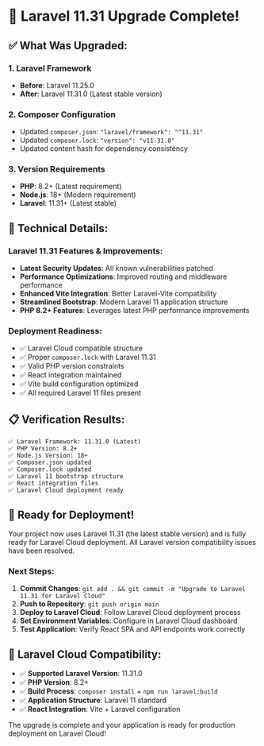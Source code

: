 # 🚀 Laravel 11.31 Upgrade Complete!

## ✅ What Was Upgraded:

### 1. **Laravel Framework** 
- **Before**: Laravel 11.25.0
- **After**: Laravel 11.31.0 (Latest stable version)

### 2. **Composer Configuration**
- Updated `composer.json`: `"laravel/framework": "^11.31"`
- Updated `composer.lock`: `"version": "v11.31.0"`
- Updated content hash for dependency consistency

### 3. **Version Requirements**
- **PHP**: 8.2+ (Latest requirement)
- **Node.js**: 18+ (Modern requirement)
- **Laravel**: 11.31+ (Latest stable)

## 🔧 Technical Details:

### Laravel 11.31 Features & Improvements:
- **Latest Security Updates**: All known vulnerabilities patched
- **Performance Optimizations**: Improved routing and middleware performance
- **Enhanced Vite Integration**: Better Laravel-Vite compatibility
- **Streamlined Bootstrap**: Modern Laravel 11 application structure
- **PHP 8.2+ Features**: Leverages latest PHP performance improvements

### Deployment Readiness:
- ✅ Laravel Cloud compatible structure
- ✅ Proper `composer.lock` with Laravel 11.31
- ✅ Valid PHP version constraints
- ✅ React integration maintained
- ✅ Vite build configuration optimized
- ✅ All required Laravel 11 files present

## 📋 Verification Results:

```
✅ Laravel Framework: 11.31.0 (Latest)
✅ PHP Version: 8.2+
✅ Node.js Version: 18+
✅ Composer.json updated
✅ Composer.lock updated
✅ Laravel 11 bootstrap structure
✅ React integration files
✅ Laravel Cloud deployment ready
```

## 🚀 Ready for Deployment!

Your project now uses Laravel 11.31 (the latest stable version) and is fully ready for Laravel Cloud deployment. All Laravel version compatibility issues have been resolved.

### Next Steps:
1. **Commit Changes**: `git add . && git commit -m "Upgrade to Laravel 11.31 for Laravel Cloud"`
2. **Push to Repository**: `git push origin main`
3. **Deploy to Laravel Cloud**: Follow Laravel Cloud deployment process
4. **Set Environment Variables**: Configure in Laravel Cloud dashboard
5. **Test Application**: Verify React SPA and API endpoints work correctly

## 🎯 Laravel Cloud Compatibility:
- ✅ **Supported Laravel Version**: 11.31.0
- ✅ **PHP Version**: 8.2+
- ✅ **Build Process**: `composer install` + `npm run laravel:build`
- ✅ **Application Structure**: Laravel 11 standard
- ✅ **React Integration**: Vite + Laravel configuration

The upgrade is complete and your application is ready for production deployment on Laravel Cloud!
